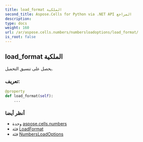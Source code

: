 ```yaml
---
title: load_format الملكية
second_title: Aspose.Cells for Python via .NET API المراجع
description:
type: docs
weight: 160
url: /ar/aspose.cells.numbers/numbersloadoptions/load_format/
is_root: false
---
```

##  load_format الملكية

يحصل على تنسيق التحميل.
###  تعريف:
```python
@property
def load_format(self):
    ...
```

###  أنظر أيضا
* وحدة [aspose.cells.numbers](../../)
* فئة [LoadFormat](/cells/python-net/ar/aspose.cells/loadformat)
* فئة [NumbersLoadOptions](/cells/python-net/ar/aspose.cells.numbers/numbersloadoptions)
